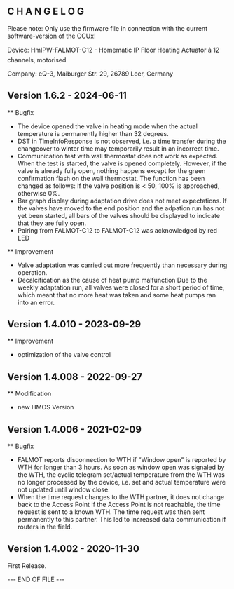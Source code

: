 C H A N G E L O G
-----------------

Please note: Only use the firmware file in connection with the current software-version of the CCUx!

Device:   HmIPW-FALMOT-C12 - Homematic IP Floor Heating Actuator â 12 channels, motorised

Company:  eQ-3, Maiburger Str. 29, 26789 Leer, Germany


Version 1.6.2 - 2024-06-11
--------------------------------------------------------------
** Bugfix
   * The device opened the valve in heating mode when the actual temperature is
     permanently higher than 32 degrees.
   * DST in TimeInfoResponse is not observed, i.e. a time transfer during the
     changeover to winter time may temporarily result in an incorrect time.
   * Communication test with wall thermostat does not work as expected.
     When the test is started, the valve is opened completely. However, if the valve is
     already fully open, nothing happens except for the green confirmation flash on the
     wall thermostat. The function has been changed as follows: If the valve position
     is < 50, 100% is approached, otherwise 0%.
   * Bar graph display during adaptation drive does not meet expectations. If the valves
     have moved to the end position and the adpation run has not yet been started, all
     bars of the valves should be displayed to indicate that they are fully open.
   * Pairing from FALMOT-C12 to FALMOT-C12 was acknowledged by red LED

** Improvement
   * Valve adaptation was carried out more frequently than necessary during operation.
   * Decalcification as the cause of heat pump malfunction
      Due to the weekly adaptation run, all valves were closed for a short period of
      time, which meant that no more heat was taken and some heat pumps ran into an
      error.


Version 1.4.010 - 2023-09-29
--------------------------------------------------------------
** Improvement
   * optimization of the valve control


Version 1.4.008 - 2022-09-27
--------------------------------------------------------------
** Modification
   * new HMOS Version


Version 1.4.006 - 2021-02-09
--------------------------------------------------------------
** Bugfix
   * FALMOT reports disconnection to WTH if "Window open" is reported by WTH for longer
     than 3 hours.
      As soon as window open was signaled by the WTH, the cyclic telegram set/actual
      temperature from the WTH was no longer processed by the device, i.e. set and
      actual temperature were not updated until window close.
   * When the time request changes to the WTH partner, it does not change back to the
     Access Point
      If the Access Point is not reachable, the time request is sent to a known WTH. The
      time request was then sent permanently to this partner. This led to increased data
      communication if routers in the field.


Version 1.4.002 - 2020-11-30
--------------------------------------------------------------

First Release.


--- END OF FILE ---


